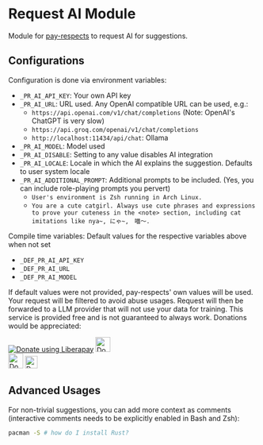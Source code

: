 # Request AI Module

Module for [pay-respects](https://codeberg.org/iff/pay-respects) to request AI for suggestions.

## Configurations

Configuration is done via environment variables:

- `_PR_AI_API_KEY`: Your own API key
- `_PR_AI_URL`: URL used. Any OpenAI compatible URL can be used, e.g.:
	- `https://api.openai.com/v1/chat/completions` (Note: OpenAI's ChatGPT is very slow)
	- `https://api.groq.com/openai/v1/chat/completions`
	- `http://localhost:11434/api/chat`: Ollama
- `_PR_AI_MODEL`: Model used
- `_PR_AI_DISABLE`: Setting to any value disables AI integration
- `_PR_AI_LOCALE`: Locale in which the AI explains the suggestion. Defaults to user system locale
- `_PR_AI_ADDITIONAL_PROMPT`: Additional prompts to be included. (Yes, you can include role-playing prompts you pervert)
	- `User's environment is Zsh running in Arch Linux.`
	- `You are a cute catgirl. Always use cute phrases and expressions to prove your cuteness in the <note> section, including cat imitations like nya~, にゃ~,　喵～.`

Compile time variables: Default values for the respective variables above when not set

- `_DEF_PR_AI_API_KEY`
- `_DEF_PR_AI_URL`
- `_DEF_PR_AI_MODEL`

If default values were not provided, pay-respects' own values will be used. Your request will be filtered to avoid abuse usages. Request will then be forwarded to a LLM provider that will not use your data for training. This service is provided free and is not guaranteed to always work. Donations would be appreciated:

<div>
	<a
		href="https://liberapay.com/iff/donate"
		target="_blank"
		rel="noreferrer"
		><img
			src="https://liberapay.com/assets/widgets/donate.svg"
			alt="Donate using Liberapay"
		/></a
	>
	<a href="https://ko-fi.com/iffse" target="_blank" rel="noreferrer"
		><img
			height='30'
			src="https://www.vectorlogo.zone/logos/ko-fi/ko-fi-ar21.svg"
			alt="Donate using Ko-fi"
			style="height: 30px;"
		/></a
	>
	<br />
	<a href="https://iffse.eu.org/stripe" target="_blank" rel="noreferrer"
		><img
			height='30'
			src="https://cdn.brandfolder.io/KGT2DTA4/at/8vbr8k4mr5xjwk4hxq4t9vs/Stripe_wordmark_-_blurple.svg"
			alt="Donate using Stripe"
			style="height: 30px;"
		/></a
	>
	<a
		href="https://www.paypal.com/donate/?hosted_button_id=QN7Z7ZHRAAFZL"
		target="_blank"
		rel="noreferrer"
		><img
			height='30'
			src="https://upload.wikimedia.org/wikipedia/commons/b/b5/PayPal.svg"
			alt="Donate using PayPal"
			style="height: 25px; margin-bottom: 3px;"
		/></a
	>
</div>

## Advanced Usages

For non-trivial suggestions, you can add more context as comments (interactive comments needs to be explicitly enabled in Bash and Zsh):
```sh
pacman -S # how do I install Rust?
```
